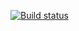 [![Build status](https://ci.appveyor.com/api/projects/status/0w53uou83y3lujgy/branch/master?svg=true)](https://ci.appveyor.com/project/TatianaRudikova/basicsofautomation-patterns-1/branch/master)